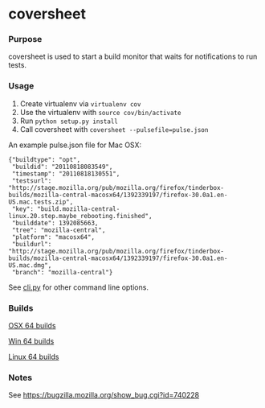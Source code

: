 coversheet
====

### Purpose

coversheet is used to start a build monitor that
waits for notifications to run tests.

### Usage

1. Create virtualenv via `virtualenv cov`
2. Use the virtualenv with `source cov/bin/activate`
3. Run `python setup.py install`
4. Call coversheet with `coversheet --pulsefile=pulse.json`

An example pulse.json file for Mac OSX:

    {"buildtype": "opt", 
     "buildid": "20110818083549",
     "timestamp": "20110818130551",
     "testsurl": "http://stage.mozilla.org/pub/mozilla.org/firefox/tinderbox-builds/mozilla-central-macosx64/1392339197/firefox-30.0a1.en-US.mac.tests.zip",
     "key": "build.mozilla-central-linux.20.step.maybe_rebooting.finished",
     "builddate": 1392085663,
     "tree": "mozilla-central", 
     "platform": "macosx64", 
     "buildurl": "http://stage.mozilla.org/pub/mozilla.org/firefox/tinderbox-builds/mozilla-central-macosx64/1392339197/firefox-30.0a1.en-US.mac.dmg", 
     "branch": "mozilla-central"}

See [cli.py](https://github.com/jonallengriffin/coversheet/blob/master/coversheet/cli.py#L55) for other command line options.

### Builds

[OSX 64 builds](https://ftp.mozilla.org/pub/mozilla.org/firefox/tinderbox-builds/mozilla-central-macosx64/)

[Win 64 builds](https://ftp.mozilla.org/pub/mozilla.org/firefox/tinderbox-builds/mozilla-central-win64/)

[Linux 64 builds](https://ftp.mozilla.org/pub/mozilla.org/firefox/tinderbox-builds/mozilla-central-win64/)


### Notes

See https://bugzilla.mozilla.org/show_bug.cgi?id=740228
